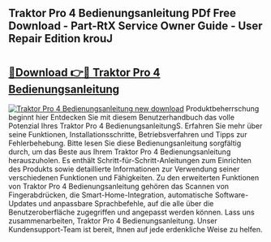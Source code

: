 ## Traktor Pro 4 Bedienungsanleitung PDf Free Download - Part-RtX Service Owner Guide - User Repair Edition krouJ

# <h2><a href="http://df1k4xt.blite.top/?on=Traktor+Pro+4+Bedienungsanleitung">🔗Download 👉🔴 Traktor Pro 4 Bedienungsanleitung</a></h2>

[![Traktor Pro 4 Bedienungsanleitung new download](https://i.imgur.com/lujVjoI.png)](http://df1k4xt.blite.top/?on=Traktor+Pro+4+Bedienungsanleitung)
Produktbeherrschung beginnt hier Entdecken Sie mit diesem Benutzerhandbuch das volle Potenzial Ihres Traktor Pro 4 BedienungsanleitungS. Erfahren Sie mehr über seine Funktionen, Installationsschritte, Betriebsverfahren und Tipps zur Fehlerbehebung. Bitte lesen Sie diese Bedienungsanleitung sorgfältig durch, um das Beste aus Ihrem Traktor Pro 4 Bedienungsanleitung herauszuholen. Es enthält Schritt-für-Schritt-Anleitungen zum Einrichten des Produkts sowie detaillierte Informationen zur Verwendung seiner verschiedenen Funktionen und Fähigkeiten. Zu den erweiterten Funktionen von Traktor Pro 4 Bedienungsanleitung gehören das Scannen von Fingerabdrücken, die Smart-Home-Integration, automatische Software-Updates und anpassbare Sprachbefehle, auf die alle über die Benutzeroberfläche zugegriffen und angepasst werden können. Lass uns zusammenarbeiten, Traktor Pro 4 Bedienungsanleitung. Unser Kundensupport-Team ist bereit, Ihnen auf jede erdenkliche Weise zu helfen.
